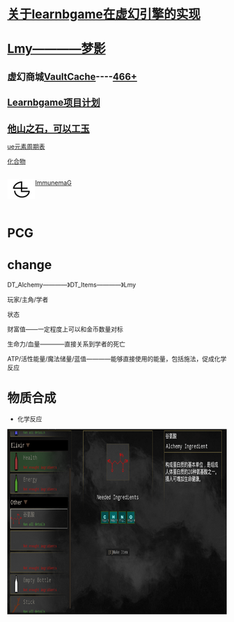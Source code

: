 # [关于learnbgame在虚幻引擎的实现](https://github.com/BlenderCN/Learnbgame/tree/master/HoudiniEngineForUnreal/Learnbgame)

# [Lmy————梦影](https://github.com/BlenderCN/Learnbgame/blob/master/HoudiniEngineForUnreal/Lmy.md)

## 虚幻商城[VaultCache](VaultCache)----[466+](tree.md)

## [Learnbgame项目计划](learnbgame计划.md)



## [他山之石，可以工玉](https://github.com/BlenderCN/Learnbgame/tree/master/LearnruT)

[ue元素周期表](https://www.zcool.com.cn/work/ZNTM5MzU4ODQ=.html)

[化合物](https://astroneer.fandom.com/zh/wiki/%E5%8C%96%E5%90%88%E7%89%A9)

</br>
<a href="/LearnruT/ImmunemaG">
  <img src="https://github.com/BlenderCN/blenderTutorial/blob/master/mDrivEngine/blenderpng/logoleft.png" align="left">
ImmunemaG
</a>

</br>
</br>
</br>
</br>


# PCG

# change

DT_Alchemy————》DT_Items————》Lmy

玩家/主角/学者

状态

财富值——一定程度上可以和金币数量对标

生命力/血量————直接关系到学者的死亡

ATP/活性能量/魔法储量/蓝值————能够直接使用的能量，包括施法，促成化学反应


# 物质合成

* 化学反应
![]()

<a href="https://github.com/BlenderCN/Learnbgame/blob/master/HoudiniEngineForUnreal/%E7%89%A9%E5%93%81%E5%90%88%E6%88%90%E7%B3%BB%E7%BB%9F.md">
  <img width="654" height="425" src="https://github.com/BlenderCN/Learnbgame/blob/master/mDrivEngine/%E7%89%A9%E8%B4%A8%E5%90%88%E6%88%90.png" >
</a>
